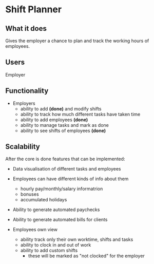 # Shift Planner

## What it does

Gives the employer a chance to plan and track the working hours of employees. 

## Users

Employer

## Functionality

* Employers
  * ability to add __(done)__ and modify shifts 
  * ability to track how much different tasks have taken time 
  * ability to add employees __(done)__
  * ability to manage tasks and mark as done
  * ability to see shifts of employees __(done)__


## Scalability

After the core is done features that can be implemented:

* Data visualisation of different tasks and employees
* Employees can have different kinds of info about them
  * hourly pay/monthly/salary informatrion
  * bonuses
  * accumulated holidays
* Ability to generate automated paychecks
* Ability to generate automated bills for clients

* Employees own view
  * ability track only their own worktime, shifts and tasks
  * ability to clock in and out of work
  * ability to add custom shifts
    * these will be marked as "not clocked" for the employer

